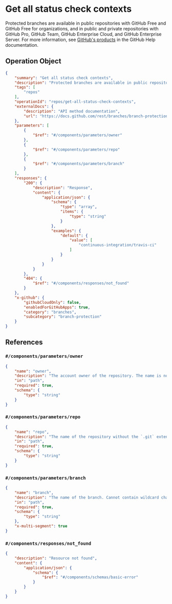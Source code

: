 # Get all status check contexts

Protected branches are available in public repositories with GitHub Free and GitHub Free for organizations, and in public and private repositories with GitHub Pro, GitHub Team, GitHub Enterprise Cloud, and GitHub Enterprise Server. For more information, see [GitHub's products](https://docs.github.com/github/getting-started-with-github/githubs-products) in the GitHub Help documentation.

## Operation Object

```json
{
    "summary": "Get all status check contexts",
    "description": "Protected branches are available in public repositories with GitHub Free and GitHub Free for organizations, and in public and private repositories with GitHub Pro, GitHub Team, GitHub Enterprise Cloud, and GitHub Enterprise Server. For more information, see [GitHub's products](https://docs.github.com/github/getting-started-with-github/githubs-products) in the GitHub Help documentation.",
    "tags": [
        "repos"
    ],
    "operationId": "repos/get-all-status-check-contexts",
    "externalDocs": {
        "description": "API method documentation",
        "url": "https://docs.github.com/rest/branches/branch-protection#get-all-status-check-contexts"
    },
    "parameters": [
        {
            "$ref": "#/components/parameters/owner"
        },
        {
            "$ref": "#/components/parameters/repo"
        },
        {
            "$ref": "#/components/parameters/branch"
        }
    ],
    "responses": {
        "200": {
            "description": "Response",
            "content": {
                "application/json": {
                    "schema": {
                        "type": "array",
                        "items": {
                            "type": "string"
                        }
                    },
                    "examples": {
                        "default": {
                            "value": [
                                "continuous-integration/travis-ci"
                            ]
                        }
                    }
                }
            }
        },
        "404": {
            "$ref": "#/components/responses/not_found"
        }
    },
    "x-github": {
        "githubCloudOnly": false,
        "enabledForGitHubApps": true,
        "category": "branches",
        "subcategory": "branch-protection"
    }
}
```

## References

### `#/components/parameters/owner`

```json
{
    "name": "owner",
    "description": "The account owner of the repository. The name is not case sensitive.",
    "in": "path",
    "required": true,
    "schema": {
        "type": "string"
    }
}
```

### `#/components/parameters/repo`

```json
{
    "name": "repo",
    "description": "The name of the repository without the `.git` extension. The name is not case sensitive.",
    "in": "path",
    "required": true,
    "schema": {
        "type": "string"
    }
}
```

### `#/components/parameters/branch`

```json
{
    "name": "branch",
    "description": "The name of the branch. Cannot contain wildcard characters. To use wildcard characters in branch names, use [the GraphQL API](https://docs.github.com/graphql).",
    "in": "path",
    "required": true,
    "schema": {
        "type": "string"
    },
    "x-multi-segment": true
}
```

### `#/components/responses/not_found`

```json
{
    "description": "Resource not found",
    "content": {
        "application/json": {
            "schema": {
                "$ref": "#/components/schemas/basic-error"
            }
        }
    }
}
```
